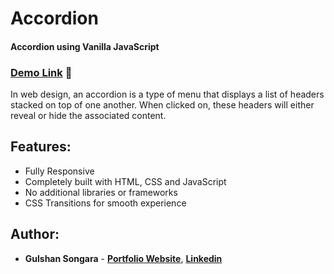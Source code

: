 # Accordion
#### Accordion using Vanilla JavaScript

### [Demo Link](https://gulshancodes.github.io/accordion/) 🔗

In web design, an accordion is a type of menu that displays a list of headers stacked on top of one another. When clicked on, these headers will either reveal or hide the associated content.
<br/>

## Features:

- Fully Responsive
- Completely built with HTML, CSS and JavaScript
- No additional libraries or frameworks
- CSS Transitions for smooth experience

## Author:

- **Gulshan Songara** - **[Portfolio Website](https://gulshansongara.netlify.app)**, **[Linkedin](https://www.linkedin.com/in/gulshansongara/)** 
